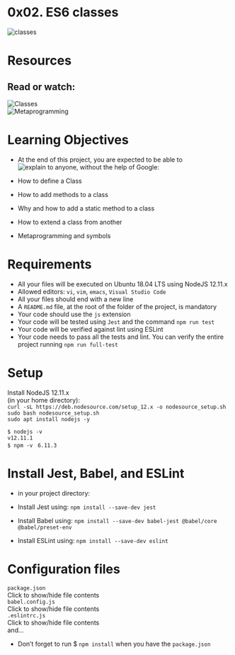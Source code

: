 # 0x02. ES6 classes  
![classes](https://s3.amazonaws.com/alx-intranet.hbtn.io/uploads/medias/2019/12/817248fb77fb5c2cef3f.jpeg?X-Amz-Algorithm=AWS4-HMAC-SHA256&X-Amz-Credential=AKIARDDGGGOUSBVO6H7D%2F20230728%2Fus-east-1%2Fs3%2Faws4_request&X-Amz-Date=20230728T171147Z&X-Amz-Expires=86400&X-Amz-SignedHeaders=host&X-Amz-Signature=d25f00849d17d8113f4bea813904a04af60a6d2ab4a9710dfbddaf863c711b0c)  

# Resources  
## Read or watch:  

![Classes](https://intranet.alxswe.com/rltoken/ke2dSL31JbpAUBW0qWE9WA)  
![Metaprogramming](https://intranet.alxswe.com/rltoken/6OgF5QGbYclp_cwATfq-0g)  

# Learning Objectives  

- At the end of this project, you are expected to be able to ![explain to anyone](https://intranet.alxswe.com/rltoken/HZvBl09eHoGwvN8jqlYO-g), without the help of Google:  

- How to define a Class  
- How to add methods to a class  
- Why and how to add a static method to a class  
- How to extend a class from another  
- Metaprogramming and symbols  

# Requirements  
- All your files will be executed on Ubuntu 18.04 LTS using NodeJS 12.11.x  
- Allowed editors: `vi`, `vim`, `emacs`, `Visual Studio Code`  
- All your files should end with a new line  
- A `README.md` file, at the root of the folder of the project, is mandatory  
- Your code should use the `js` extension  
- Your code will be tested using `Jest` and the command `npm run test`  
- Your code will be verified against lint using ESLint  
- Your code needs to pass all the tests and lint. You can verify the entire project running `npm run full-test`  

# Setup  
Install NodeJS 12.11.x  
(in your home directory):  
`curl -sL https://deb.nodesource.com/setup_12.x -o nodesource_setup.sh`  
`sudo bash nodesource_setup.sh`  
`sudo apt install nodejs -y`  

`$ nodejs -v`  
`v12.11.1`  
`$ npm -v `
`6.11.3`  

# Install Jest, Babel, and ESLint  
- in your project directory:  

- Install Jest using: `npm install --save-dev jest`  
- Install Babel using: `npm install --save-dev babel-jest @babel/core @babel/preset-env`
- Install ESLint using: `npm install --save-dev eslint`

# Configuration files  
`package.json`  
Click to show/hide file contents  
`babel.config.js`  
Click to show/hide file contents  
`.eslintrc.js`  
Click to show/hide file contents  
and…  
- Don’t forget to run $ `npm install` when you have the `package.json`
